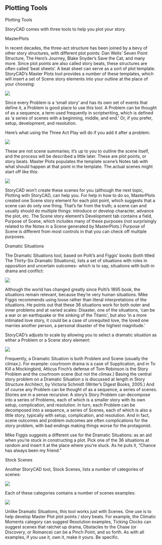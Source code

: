 ## Plotting Tools ##
Plotting Tools <br/>

StoryCAD comes with three tools to help you plot your story. <br/>

MasterPlots <br/>

In recent decades, the three-act structure has been joined by a bevy of other story structures, with different plot points:  Dan Wells’ Seven Point Structure, The Hero’s Journey, Blake Snyder’s Save the Cat, and many more.  Since plot points are also called story beats, these structures are often called ‘beat sheets’. A beat sheet can serve as a sort of plot template. StoryCAD’s Master Plots tool provides a number of these templates, which will insert a set of Scene story elements into your outline at the place of your choosing: <br/>

![](Tools-Master-Plots-13.png)


Since every Problem is a ‘small story’ and has its own set of events that define it, a Problem is good place to use this tool. A Problem can be thought of as a sequence, a term used frequently in scriptwriting, which is defined as ‘a series of scenes with a beginning, middle, and end.’ Or, if you prefer, setup, development, and resolution.  <br/>

Here’s what using the Three Act Play will do if you add it after a problem: <br/>

![](Tools-Master-Plots-Result.png)

These are not scene summaries; it’s up to you to outline the scene itself, and the process will be described a little later. These are plot points, or story beats.  Master Plots populates the template scene’s Notes tab with what should happen at that point in the template. The actual scenes might start off like this: <br/>

![](SnowWhitePlotPoints.png)

StoryCAD won’t create these scenes for you (although the next topic, Plotting with StoryCAD, can help you. For help in how to do so, MasterPlots  created one Scene story element for each plot point, which suggests that a scene can do only one thing. That’s far from the truth; a scene can and usually should do multiple things: introduce or develop character, advance the plot, etc. The Scene story element’s Development tab contains a field, Purpose of Scene, which includes many of these purposes (not surprisingly related to the Notes in a Scene generated by MasterPlots.) Purpose of Scene is different from most controls in that you can check off multiple purposes.  <br/>

Dramatic Situations <br/>

The Dramatic Situations tool, based on Polti’s and Figgis’ books (both titled The Thirty-Six Dramatic Situations), lists a set of situations with roles in opposition and uncertain outcomes- which is to say, situations with built-in drama and conflict: <br/>

![](Dramatic-Situations-List-of-SItuations.png)

Although the world has changed greatly since Polti’s 1895 book,  the situations remain relevant, because they’re very  human situations. Mike Figgis recommends using loose rather than literal interpretations of the situations. He points out that these 36 situations work for both outer and inner problems and at varied scales: Disaster, one of the situations, ‘can be a war or an earthquake or the sinking of the Titanic’, but also  ‘in a more intimated love story, it could be a case of unrequited love, the loved one marries another person, a personal disaster of the highest magnitude.’ <br/>

StoryCAD’s adjusts to scale by allowing you to select a dramatic situation as either a Problem or a Scene story element: <br/>

![](Dramatic-Situations-tool.png)

Frequently, a Dramatic Situation is both Problem and Scene (usually the climax.). For example: courtroom drama is a case of Supplication, and in To Kill a Mockingbird,  Atticus Finch’s defense of Tom Robinson is the Story Problem and the courtroom scene (but not the climax.) Basing the central story problem on a Dramatic Situation s is discussed at length in Story Structure Architect, by Victoria Schmidt (Writer’s Digest Books, 2005.) And of course any Problem can be thought of as a sequence, a series of scenes.  Stories are in a sense recursive: A story’s Story Problem can decompose into a series of Problems, each of which is a smaller story with its own setup, complication, and resolution. In turn, each Problem can be decomposed into a sequence, a series of Scenes, each of which is also a little story, typically with setup, complication, and resolution. And in fact, scene outcomes and problem outcomes are often complications for the story problem, with bad endings making things worse for the protagonist. <br/>

Mike Figgis suggests a different use for the Dramatic Situations: as an aid when you’re stuck in constructing a plot. Pick one of the 36 situations at random and insert it at the place where you’re stuck. As he puts it, “Chance has always been my friend.” <br/>

Stock Scenes <br/>

Another StoryCAD tool, Stock Scenes, lists a number of categories of scenes: <br/>

![](Stock-Scenes-Categories.png)

Each of these categories contains a number of scenes examples: <br/>

![](Stock-Scenes-Examples.png)

Unlike Dramatic Situations, this tool works just with Scenes. One use is to help develop Master Plot plot points / story beats. For example,  the Climatic Moments category can suggest Resolution examples, Ticking Clocks can suggest scenes that ratchet up drama, Obstacles to the Chase (or Discovery, or Romance) can be a Pinch Point, and so forth. As with all examples, if you use it, own it, make it yours. Be specific. <br/>





